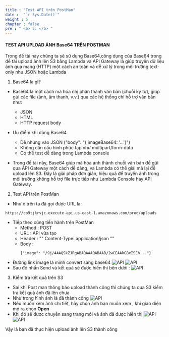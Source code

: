 ```yaml
---
title : "Test API trên PostMan"
date :  "`r Sys.Date()`" 
weight : 5 
chapter : false
pre : " <b> 5. </b> "
---
```

#### TEST API UPLOAD ẢNH Base64 TRÊN POSTMAN 
Trong đề tài này chúng ta sẽ sử dụng Base64,công dụng của Base64 trong đề tài upload ảnh lên S3 bằng Lambda và API Gateway là giúp truyền dữ liệu ảnh qua mạng (HTTP) một cách an toàn và dễ xử lý trong môi trường text-only như JSON hoặc Lambda

1. Base64 là gì?
- Base64 là một cách mã hóa nhị phân thành văn bản (chuỗi ký tự), giúp gửi các file (ảnh, âm thanh, v.v.) qua các hệ thống chỉ hỗ trợ văn bản như:
  + JSON
  + HTML
  + HTTP request body
- Ưu điểm khi dùng Base64
  + Dễ nhúng vào JSON ("body": "{ imageBase64: '...'}")
  + Không cần cấu hình phức tạp như multipart/form-data
  + Có thể test dễ dàng trong Lambda console

- Trong đề tài này, Base64 giúp mã hóa ảnh thành chuỗi văn bản để gửi qua API Gateway một cách dễ dàng, và Lambda có thể giải mã lại để upload lên S3. Đây là giải pháp đơn giản, hiệu quả để truyền ảnh trong môi trường không hỗ trợ file trực tiếp như Lambda Console hay API Gateway.
2. Test API trên PostMan
- Như ở trên ta đã gọi được URL là:
~~~
https://co9tjkrvjc.execute-api.us-east-1.amazonaws.com/prod/uploads
~~~
- Tiếp theo cùng tiến hành trên PostMan
  + Method : POST
  + URL    : API vừa tạo
  + Header : "" Content-Type: application/json ""
  + Body   :
    ~~~
    {"image": "/9j/4AAQSkZJRgABAQAAAQABAAD/2wCEAAkGBxISEh..."}
    ~~~
- Đường link image là mình convert sang base64
![API](/images/32.png)
![API](/images/33.png)
- Sau đó nhấn Send và kết quả sẽ được hiển thị bên dưới :
![API](/images/34.png)

3. Kiểm tra kết quả trên S3 
- Sai khi Post man thông báo upload thành công thì chúng ta qua S3 kiểm tra kết quả ảnh đã lên chưa
- Như trong hình ảnh là đã thành công
![API](/images/35.png)
- Nếu muốn xem ảnh chi tiết, hãy chọn ảnh bạn muốn xem , khi giao diện mở ra chọn **Open**
- Khi đó sẽ được chuyển sang trang mới và ảnh đã được hiển thị
![API](/images/36.png)
![API](/images/37.png)

Vậy là bạn đã thực hiện upload ảnh lên S3 thành công